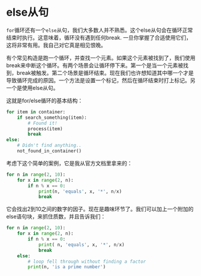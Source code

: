 # else从句

```for```循环还有一个```else```从句，我们大多数人并不熟悉。这个else从句会在循环正常结束时执行。这意味着，循环没有遇到任何break. 一旦你掌握了合适使用它们，这将非常有用。我自己对它真是相见恨晚。

有个常见构造是跑一个循环，并查找一个元素。如果这个元素被找到了，我们使用break来中断这个循环。有两个场景会让循环停下来。第一个是当一个元素被找到，break被触发。第二个场景是循环结束。现在我们也许想知道其中哪一个才是导致循环完成的原因。一个方法是设置一个标记，然后在循环结束时打上标记。另一个是使用else从句。

这就是for/else循环的基本结构：

```python
for item in container:
    if search_something(item):
        # Found it!
        process(item)
        break
else:
    # Didn't find anything..
    not_found_in_container()
```
考虑下这个简单的案例，它是我从官方文档里拿来的：
```python
for n in range(2, 10):
    for x in range(2, n):
        if n % x == 0:
            print(n, 'equals', x, '*', n/x)
            break
```

它会找出2到10之间的数字的因子。现在是趣味环节了。我们可以加上一个附加的else语句块，来抓住质数，并且告诉我们：

```python
for n in range(2, 10):
    for x in range(2, n):
        if n % x == 0:
            print( n, 'equals', x, '*', n/x)
            break
    else:
        # loop fell through without finding a factor
        print(n, 'is a prime number')
```